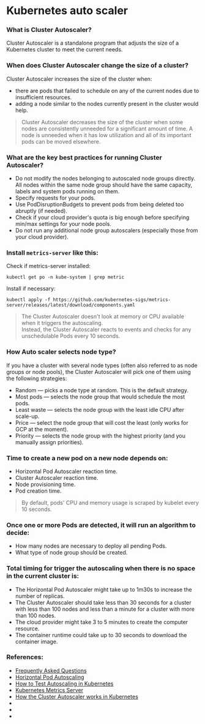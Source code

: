 # Kubernetes auto scaler
### What is Cluster Autoscaler?
Cluster Autoscaler is a standalone program that adjusts the size of a Kubernetes cluster to meet the current needs.
### When does Cluster Autoscaler change the size of a cluster?

Cluster Autoscaler increases the size of the cluster when:
- there are pods that failed to schedule on any of the current nodes due to insufficient resources.
- adding a node similar to the nodes currently present in the cluster would help.

> Cluster Autoscaler decreases the size of the cluster when some nodes are consistently unneeded for a significant amount of time. A node is unneeded when it has low utilization and all of its important pods can be moved elsewhere.

### What are the key best practices for running Cluster Autoscaler?
- Do not modify the nodes belonging to autoscaled node groups directly. All nodes within the same node group should have the same capacity, labels and system pods running on them.
- Specify requests for your pods.
- Use PodDisruptionBudgets to prevent pods from being deleted too abruptly (if needed).
- Check if your cloud provider's quota is big enough before specifying min/max settings for your node pools.
- Do not run any additional node group autoscalers (especially those from your cloud provider).


### Install `metrics-server` like this:
Check if metrics-server installed:
```commandline
kubectl get po -n kube-system | grep metric
```
Install if necessary:
```commandline
kubectl apply -f https://github.com/kubernetes-sigs/metrics-server/releases/latest/download/components.yaml
```
> The Cluster Autoscaler doesn't look at memory or CPU available when it triggers the autoscaling.  
Instead, the Cluster Autoscaler reacts to events and checks for any unschedulable Pods every 10 seconds.
### How Auto scaler selects node type?
If you have a cluster with several node types (often also referred to as node groups or node pools), the Cluster Autoscaler will pick one of them using the following strategies:

- Random — picks a node type at random. This is the default strategy.
- Most pods — selects the node group that would schedule the most pods.
- Least waste — selects the node group with the least idle CPU after scale-up.
- Price — select the node group that will cost the least (only works for GCP at the moment).
- Priority — selects the node group with the highest priority (and you manually assign priorities).
### Time to create a new pod on a new node depends on:
- Horizontal Pod Autoscaler reaction time.
- Cluster Autoscaler reaction time.
- Node provisioning time.
- Pod creation time.
> By default, pods' CPU and memory usage is scraped by kubelet every 10 seconds.
### Once one or more Pods are detected, it will run an algorithm to decide:
- How many nodes are necessary to deploy all pending Pods.
- What type of node group should be created.

### Total timing for trigger the autoscaling when there is no space in the current cluster is:
- The Horizontal Pod Autoscaler might take up to 1m30s to increase the number of replicas.
- The Cluster Autoscaler should take less than 30 seconds for a cluster with less than 100 nodes and less than a minute for a cluster with more than 100 nodes.
- The cloud provider might take 3 to 5 minutes to create the computer resource.
- The container runtime could take up to 30 seconds to download the container image.

### References: 
- [Frequently Asked Questions](https://github.com/kubernetes/autoscaler/blob/master/cluster-autoscaler/FAQ.md#what-is-cluster-autoscaler)
- [Horizontal Pod Autoscaling](https://kubernetes.io/docs/tasks/run-application/horizontal-pod-autoscale/)
- [How to Test Autoscaling in Kubernetes](https://speedscale.com/how-to-test-kubernetes-autoscaling/)
- [Kubernetes Metrics Server](https://kubernetes-sigs.github.io/metrics-server/)
- [How the Cluster Autoscaler works in Kubernetes](https://learnk8s.io/kubernetes-autoscaling-strategies#how-the-cluster-autoscaler-works-in-kubernetes)
- []()
- []()
- []()
